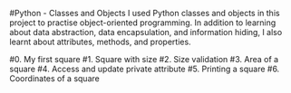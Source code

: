 #Python - Classes and Objects
 I used Python classes and objects in this project to practise object-oriented programming. In addition to learning about data abstraction, data encapsulation, and information hiding, I also learnt about attributes, methods, and properties.

#0. My first square
#1. Square with size
#2. Size validation
#3. Area of a square
#4. Access and update private attribute
#5. Printing a square
#6. Coordinates of a square
